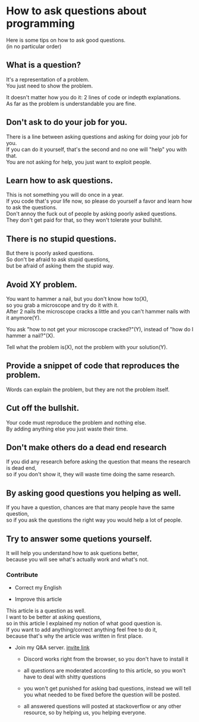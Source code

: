 # How to ask questions about programming

Here is some tips on how to ask good questions.  
(in no particular order)

## What is a question?

It's a representation of a problem.  
You just need to show the problem.

It doesn't matter how you do it:
2 lines of code or indepth explanations.  
As far as the problem is understandable you are fine.

## Don't ask to do your job for you.

There is a line between asking questions
and asking for doing your job for you.  
If you can do it yourself, that's the second and no one will "help" you with that.  
You are not asking for help, you just want to exploit people.

## Learn how to ask questions.

This is not something you will do once in a year.  
If you code that's your life now, so please do yourself a favor 
and learn how to ask the questions.  
Don't annoy the fuck out of people by asking poorly asked questions.  
They don't get paid for that, so they won't tolerate your bullshit.

## There is no stupid questions.

But there is poorly asked questions.  
So don't be afraid to ask stupid questions,  
but be afraid of asking them the stupid way.


## Avoid XY problem.

You want to hammer a nail, but you don't know how to(X),  
so you grab a microscope and try do it with it.  
After 2 nails the microscope cracks a little and you can't hammer
nails with it anymore(Y).

You ask "how to not get your microscope cracked?"(Y),
instead of "how do I hammer a nail?"(X).

Tell what the problem is(X), not the problem with your solution(Y).

## Provide a snippet of code that reproduces the problem.

Words can explain the problem, but they are not the problem itself.

## Cut off the bullshit.

Your code must reproduce the problem and nothing else.  
By adding anything else you just waste their time.


## Don't make others do a dead end research

If you did any research before asking the question
that means the research is dead end,  
so if you don't show it, 
they will waste time doing the same research.


## By asking good questions you helping as well.

If you have a question, chances are that many people have the same question,  
so if you ask the questions the right way you would help a lot of people.


## Try to answer some quetions yourself.

It will help you understand how to ask quetions better,  
because you will see what's actually work and what's not.

### Contribute

* Correct my English

* Improve this article

This article is a question as well.  
I want to be better at asking questions,  
so in this article I explained my notion of what good question is.  
If you want to add anything/correct anything feel free to do it,  
because that's why the article was written in first place.

* Join my Q&A server.
[invite link](https://discord.gg/7yCeRbr)

  * Discord works right from the browser, so you don't have to install it

  * all questions are moderated according to this article,
  so you won't have to deal with shitty questions

  * you won't get punished for asking bad questions,
  instead we will tell you what needed to be fixed before the question will be posted.

  * all answered questions will posted at stackoverflow or any other resource,
  so by helping us, you helping everyone.